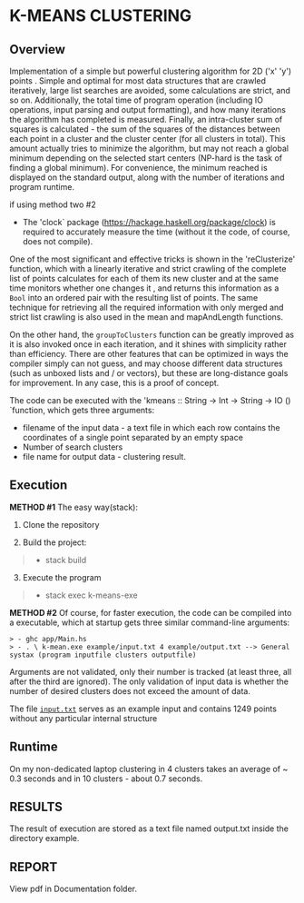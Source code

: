 # K-MEANS CLUSTERING

## Overview

Implementation of a simple but powerful clustering algorithm for 2D ('x' 'y') points . Simple and optimal for most data structures that are crawled iteratively, large list searches are avoided, some calculations are strict, and so on. Additionally, the total time of program operation (including IO operations, input parsing and output formatting), and how many iterations the algorithm has completed is measured. Finally, an intra-cluster sum of squares is calculated - the sum of the squares of the distances between each point in a cluster and the cluster center (for all clusters in total). This amount actually tries to minimize the algorithm, but may not reach a global minimum depending on the selected start centers (NP-hard is the task of finding a global minimum). For convenience, the minimum reached is displayed on the standard output, along with the number of iterations and program runtime.

if using method two \#2
* The 'clock` package (https://hackage.haskell.org/package/clock) is required to accurately measure the time (without it the code, of course, does not compile).

One of the most significant and effective tricks is shown in the 'reClusterize' function, which with a linearly iterative and strict crawling of the complete list of points calculates for each of them its new cluster and at the same time monitors whether one changes it , and returns this information as a `Bool` into an ordered pair with the resulting list of points. The same technique for retrieving all the required information with only merged and strict list crawling is also used in the mean and mapAndLength functions.

On the other hand, the `groupToClusters` function can be greatly improved as it is also invoked once in each iteration, and it shines with simplicity rather than efficiency. There are other features that can be optimized in ways the compiler simply can not guess, and may choose different data structures (such as unboxed lists and / or vectors), but these are long-distance goals for improvement. In any case, this is a proof of concept.

The code can be executed with the 'kmeans :: String -> Int -> String -> IO () `function, which gets three arguments:

* filename of the input data - a text file in which each row contains the coordinates of a single point separated by an empty space
* Number of search clusters
* file name for output data - clustering result.

## Execution

__METHOD \#1__
The easy way(stack):
1. Clone the repository

2. Build the project:
> - stack build

3. Execute the program 
> - stack exec k-means-exe

__METHOD \#2__
Of course, for faster execution, the code can be compiled into a executable, which at startup gets three similar command-line arguments:
```
> - ghc app/Main.hs
> - . \ k-mean.exe example/input.txt 4 example/output.txt --> General systax (program inputfile clusters outputfile)
```
Arguments are not validated, only their number is tracked (at least three, all after the third are ignored). The only validation of input data is whether the number of desired clusters does not exceed the amount of data.

The file [`input.txt`](./input.txt) serves as an example input and contains 1249 points without any particular internal structure 

## Runtime
On my non-dedicated laptop clustering in 4 clusters takes an average of ~ 0.3 seconds and in 10 clusters - about 0.7 seconds.

## RESULTS
The result of execution are stored as a text file named output.txt inside the directory example.

## REPORT
View pdf in Documentation folder.
